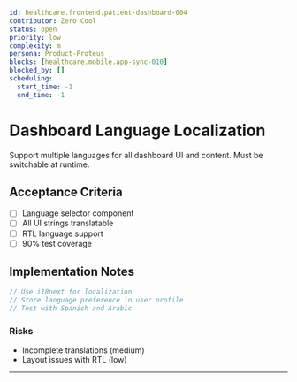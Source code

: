 ```yaml
id: healthcare.frontend.patient-dashboard-004
contributor: Zero Cool
status: open
priority: low
complexity: m
persona: Product-Proteus
blocks: [healthcare.mobile.app-sync-010]
blocked_by: []
scheduling:
  start_time: -1
  end_time: -1
```

# Dashboard Language Localization

Support multiple languages for all dashboard UI and content. Must be switchable at runtime.

## Acceptance Criteria
- [ ] Language selector component
- [ ] All UI strings translatable
- [ ] RTL language support
- [ ] 90% test coverage

## Implementation Notes

```typescript
// Use i18next for localization
// Store language preference in user profile
// Test with Spanish and Arabic
```

### Risks

- Incomplete translations (medium)
- Layout issues with RTL (low)

---

[Product-Proteus]: ./personas/product-proteus.md
[healthcare.mobile.app-sync-010]: ./tickets/healthcare.mobile.app-sync-010.md

